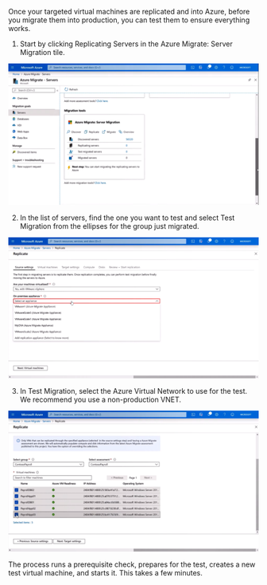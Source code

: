 Once your targeted virtual machines are replicated and into Azure, before you migrate them into production, you can test them to ensure everything works. 
1.	Start by clicking Replicating Servers in the Azure Migrate: Server Migration tile. 

   ![Screenshot 1](../media/screenshot-1.png)

2.	In the list of servers, find the one you want to test and select Test Migration from the ellipses for the group just migrated. 

   ![Screenshot 2](../media/screenshot-2.png)

3.	In Test Migration, select the Azure Virtual Network to use for the test. We recommend you use a non-production VNET.

   ![Screenshot 3](../media/screenshot-3.png)
 
The process runs a prerequisite check, prepares for the test, creates a new test virtual machine, and starts it. This takes a few minutes.
